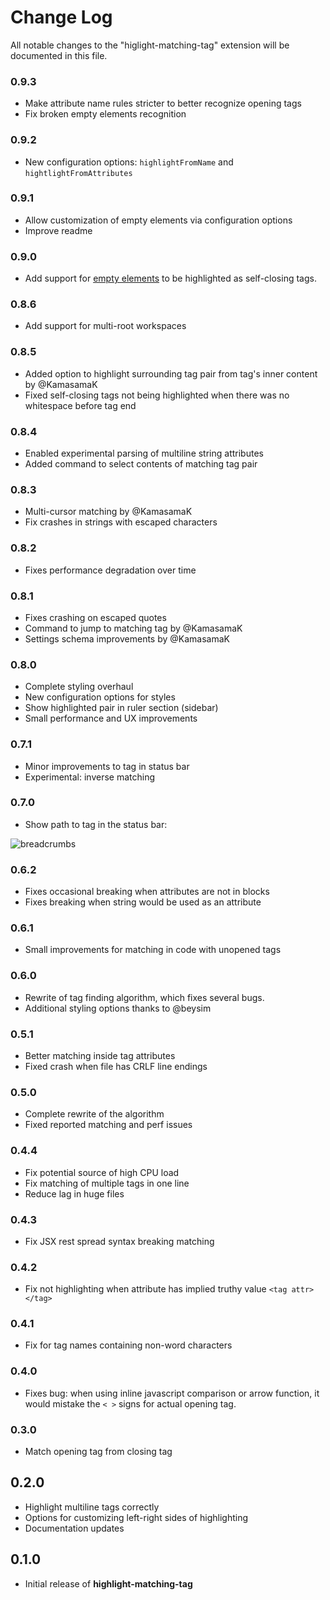# Change Log
All notable changes to the "higlight-matching-tag" extension will be documented in this file.

### 0.9.3

* Make attribute name rules stricter to better recognize opening tags
* Fix broken empty elements recognition

### 0.9.2

* New configuration options: `highlightFromName` and `hightlightFromAttributes`

### 0.9.1

* Allow customization of empty elements via configuration options
* Improve readme

### 0.9.0

* Add support for [empty elements](https://developer.mozilla.org/en-US/docs/Glossary/Empty_element) to be highlighted as self-closing tags.

### 0.8.6

* Add support for multi-root workspaces

### 0.8.5

* Added option to highlight surrounding tag pair from tag's inner content by @KamasamaK
* Fixed self-closing tags not being highlighted when there was no whitespace before tag end

### 0.8.4

* Enabled experimental parsing of multiline string attributes
* Added command to select contents of matching tag pair

### 0.8.3

* Multi-cursor matching by @KamasamaK
* Fix crashes in strings with escaped characters

### 0.8.2

* Fixes performance degradation over time

### 0.8.1

* Fixes crashing on escaped quotes
* Command to jump to matching tag by @KamasamaK
* Settings schema improvements by @KamasamaK

### 0.8.0

* Complete styling overhaul
* New configuration options for styles
* Show highlighted pair in ruler section (sidebar)
* Small performance and UX improvements

### 0.7.1

* Minor improvements to tag in status bar
* Experimental: inverse matching

### 0.7.0

* Show path to tag in the status bar:

![breadcrumbs](https://images2.imgbox.com/bc/0d/PzVAkYdU_o.png)

### 0.6.2

* Fixes occasional breaking when attributes are not in blocks
* Fixes breaking when string would be used as an attribute

### 0.6.1

* Small improvements for matching in code with unopened tags

### 0.6.0

* Rewrite of tag finding algorithm, which fixes several bugs.
* Additional styling options thanks to @beysim

### 0.5.1

* Better matching inside tag attributes
* Fixed crash when file has CRLF line endings

### 0.5.0

* Complete rewrite of the algorithm
* Fixed reported matching and perf issues

### 0.4.4

* Fix potential source of high CPU load
* Fix matching of multiple tags in one line
* Reduce lag in huge files

### 0.4.3

* Fix JSX rest spread syntax breaking matching

### 0.4.2

* Fix not highlighting when attribute has implied truthy value `<tag attr></tag>`

### 0.4.1

* Fix for tag names containing non-word characters

### 0.4.0

* Fixes bug: when using inline javascript comparison or arrow function, it would mistake the `< >` signs for actual opening tag.

### 0.3.0

* Match opening tag from closing tag

## 0.2.0

* Highlight multiline tags correctly
* Options for customizing left-right sides of highlighting
* Documentation updates

## 0.1.0

* Initial release of __highlight-matching-tag__